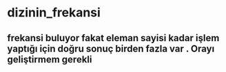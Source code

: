 # dizinin_frekansi

## frekansi buluyor fakat eleman sayisi kadar işlem yaptığı için doğru sonuç birden fazla var . Orayı geliştirmem gerekli
